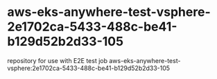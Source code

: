 # aws-eks-anywhere-test-vsphere-2e1702ca-5433-488c-be41-b129d52b2d33-105
repository for use with E2E test job aws-eks-anywhere-test-vsphere:2e1702ca-5433-488c-be41-b129d52b2d33-105
